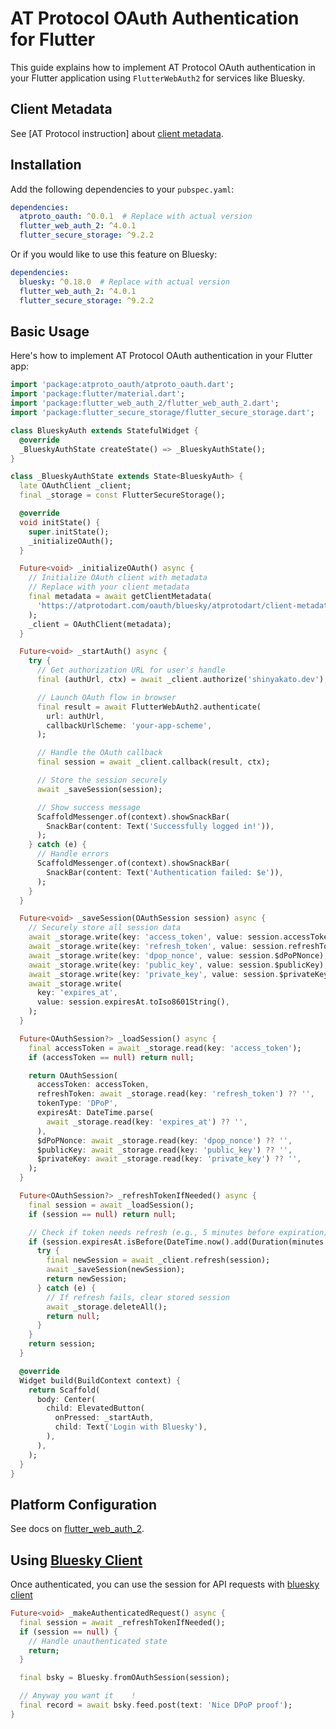 # AT Protocol OAuth Authentication for Flutter

This guide explains how to implement AT Protocol OAuth authentication in your Flutter application using `FlutterWebAuth2` for services like Bluesky.

## Client Metadata

See [AT Protocol instruction] about [client metadata](https://atproto.com/ja/specs/oauth#clients).

## Installation

Add the following dependencies to your `pubspec.yaml`:

```yaml
dependencies:
  atproto_oauth: ^0.0.1  # Replace with actual version
  flutter_web_auth_2: ^4.0.1
  flutter_secure_storage: ^9.2.2
```

Or if you would like to use this feature on Bluesky:

```yaml
dependencies:
  bluesky: ^0.18.0  # Replace with actual version
  flutter_web_auth_2: ^4.0.1
  flutter_secure_storage: ^9.2.2
```

## Basic Usage

Here's how to implement AT Protocol OAuth authentication in your Flutter app:

```dart
import 'package:atproto_oauth/atproto_oauth.dart';
import 'package:flutter/material.dart';
import 'package:flutter_web_auth_2/flutter_web_auth_2.dart';
import 'package:flutter_secure_storage/flutter_secure_storage.dart';

class BlueskyAuth extends StatefulWidget {
  @override
  _BlueskyAuthState createState() => _BlueskyAuthState();
}

class _BlueskyAuthState extends State<BlueskyAuth> {
  late OAuthClient _client;
  final _storage = const FlutterSecureStorage();

  @override
  void initState() {
    super.initState();
    _initializeOAuth();
  }

  Future<void> _initializeOAuth() async {
    // Initialize OAuth client with metadata
    // Replace with your client metadata
    final metadata = await getClientMetadata(
      'https://atprotodart.com/oauth/bluesky/atprotodart/client-metadata.json'
    );
    _client = OAuthClient(metadata);
  }

  Future<void> _startAuth() async {
    try {
      // Get authorization URL for user's handle
      final (authUrl, ctx) = await _client.authorize('shinyakato.dev');

      // Launch OAuth flow in browser
      final result = await FlutterWebAuth2.authenticate(
        url: authUrl,
        callbackUrlScheme: 'your-app-scheme',
      );

      // Handle the OAuth callback
      final session = await _client.callback(result, ctx);

      // Store the session securely
      await _saveSession(session);

      // Show success message
      ScaffoldMessenger.of(context).showSnackBar(
        SnackBar(content: Text('Successfully logged in!')),
      );
    } catch (e) {
      // Handle errors
      ScaffoldMessenger.of(context).showSnackBar(
        SnackBar(content: Text('Authentication failed: $e')),
      );
    }
  }

  Future<void> _saveSession(OAuthSession session) async {
    // Securely store all session data
    await _storage.write(key: 'access_token', value: session.accessToken);
    await _storage.write(key: 'refresh_token', value: session.refreshToken);
    await _storage.write(key: 'dpop_nonce', value: session.$dPoPNonce);
    await _storage.write(key: 'public_key', value: session.$publicKey);
    await _storage.write(key: 'private_key', value: session.$privateKey);
    await _storage.write(
      key: 'expires_at',
      value: session.expiresAt.toIso8601String(),
    );
  }

  Future<OAuthSession?> _loadSession() async {
    final accessToken = await _storage.read(key: 'access_token');
    if (accessToken == null) return null;

    return OAuthSession(
      accessToken: accessToken,
      refreshToken: await _storage.read(key: 'refresh_token') ?? '',
      tokenType: 'DPoP',
      expiresAt: DateTime.parse(
        await _storage.read(key: 'expires_at') ?? '',
      ),
      $dPoPNonce: await _storage.read(key: 'dpop_nonce') ?? '',
      $publicKey: await _storage.read(key: 'public_key') ?? '',
      $privateKey: await _storage.read(key: 'private_key') ?? '',
    );
  }

  Future<OAuthSession?> _refreshTokenIfNeeded() async {
    final session = await _loadSession();
    if (session == null) return null;

    // Check if token needs refresh (e.g., 5 minutes before expiration)
    if (session.expiresAt.isBefore(DateTime.now().add(Duration(minutes: 5)))) {
      try {
        final newSession = await _client.refresh(session);
        await _saveSession(newSession);
        return newSession;
      } catch (e) {
        // If refresh fails, clear stored session
        await _storage.deleteAll();
        return null;
      }
    }
    return session;
  }

  @override
  Widget build(BuildContext context) {
    return Scaffold(
      body: Center(
        child: ElevatedButton(
          onPressed: _startAuth,
          child: Text('Login with Bluesky'),
        ),
      ),
    );
  }
}
```

## Platform Configuration

See docs on [flutter_web_auth_2](https://github.com/ThexXTURBOXx/flutter_web_auth_2?tab=readme-ov-file#setup).

## Using [Bluesky Client](https://pub.dev/packages/bluesky)

Once authenticated, you can use the session for API requests with [bluesky client](https://pub.dev/packages/bluesky)

```dart
Future<void> _makeAuthenticatedRequest() async {
  final session = await _refreshTokenIfNeeded();
  if (session == null) {
    // Handle unauthenticated state
    return;
  }

  final bsky = Bluesky.fromOAuthSession(session);

  // Anyway you want it    !
  final record = await bsky.feed.post(text: 'Nice DPoP proof');
}
```

